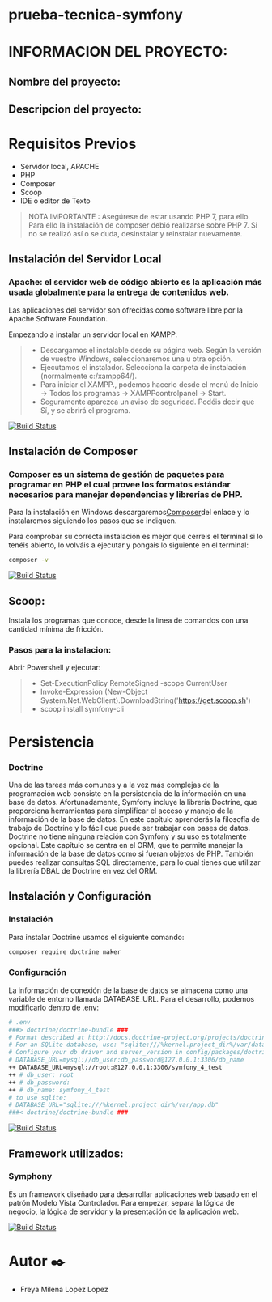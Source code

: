 ﻿# prueba-tecnica-symfony


# INFORMACION DEL PROYECTO:

## Nombre del proyecto:

## Descripcion del proyecto:



# Requisitos Previos
- Servidor local, APACHE
- PHP
- Composer
- Scoop
- IDE o editor de Texto
> NOTA IMPORTANTE : Asegúrese de estar usando PHP 7, para ello. Para ello la instalación de composer debió realizarse sobre PHP 7.
Si no se realizó así o se duda, desinstalar y reinstalar nuevamente.

## Instalación del Servidor Local
### Apache: el servidor web de código abierto es la aplicación más usada globalmente para la entrega de contenidos web. 
Las aplicaciones del servidor son ofrecidas como software libre por la Apache Software Foundation.

Empezando a instalar un servidor local en XAMPP.
> * Descargamos el instalable desde su página web. Según la versión de vuestro Windows, seleccionaremos una u otra opción.
> * Ejecutamos el instalador. Selecciona la carpeta de instalación (normalmente c:/xampp64/).
> * Para iniciar el XAMPP., podemos hacerlo desde el menú de Inicio -> Todos los programas -> XAMPPcontrolpanel -> Start.
> * Seguramente aparezca un aviso de seguridad. Podéis decir que Sí, y se abrirá el programa.

[![Build Status](https://jarroba.com/wp-content/uploads/2012/02/instalacion-Xampp-para-windows-jarroba-0.gif)](https://jarroba.com/wp-content/uploads/2012/02/instalacion-Xampp-para-windows-jarroba-0.gif)


## Instalación de Composer
### Composer es un sistema de gestión de paquetes para programar en PHP el cual provee los formatos estándar necesarios para manejar dependencias y librerías de PHP.

Para la instalación en Windows descargaremos[Composer](https://getcomposer.org/download/)del enlace y lo instalaremos siguiendo los pasos que se indiquen.

Para comprobar su correcta instalación es mejor que cerreis el terminal si lo tenéis abierto, lo volváis a ejecutar y pongais lo siguiente en el terminal:
```sh
composer -v
```
[![Build Status](https://www.marindelafuente.com.ar/wp-content/uploads/2018/09/phpcomposer.png)](https://www.marindelafuente.com.ar/wp-content/uploads/2018/09/phpcomposer.png)

## Scoop:  
Instala los programas que conoce, desde la línea de comandos con una cantidad mínima de fricción.
### Pasos para la instalacion:
Abrir Powershell y ejecutar:
> * Set-ExecutionPolicy RemoteSigned -scope CurrentUser
> * Invoke-Expression (New-Object System.Net.WebClient).DownloadString('https://get.scoop.sh')
> * scoop install symfony-cli


# Persistencia
###  Doctrine
Una de las tareas más comunes y a la vez más complejas de la programación web consiste en la persistencia de la información en una base de datos. Afortunadamente, Symfony incluye la librería Doctrine, que proporciona herramientas para simplificar el acceso y manejo de la información de la base de datos. En este capítulo aprenderás la filosofía de trabajo de Doctrine y lo fácil que puede ser trabajar con bases de datos. Doctrine no tiene ninguna relación con Symfony y su uso es totalmente opcional. Este capítulo se centra en el ORM, que te permite manejar la información de la base de datos como si fueran objetos de PHP. También puedes realizar consultas SQL directamente, para lo cual tienes que utilizar la librería DBAL de Doctrine en vez del ORM.

## Instalación y Configuración
### Instalación

Para instalar Doctrine usamos el siguiente comando:
```sh
composer require doctrine maker
```

### Configuración
La información de conexión de la base de datos se almacena como una variable de entorno llamada DATABASE_URL. 
Para el desarrollo, podemos modificarlo dentro de .env:
```sh
# .env
###> doctrine/doctrine-bundle ###
# Format described at http://docs.doctrine-project.org/projects/doctrine-dbal/en/latest/reference/configuration.html#connecting-using-a-url
# For an SQLite database, use: "sqlite:///%kernel.project_dir%/var/data.db"
# Configure your db driver and server_version in config/packages/doctrine.yaml
# DATABASE_URL=mysql://db_user:db_password@127.0.0.1:3306/db_name
++ DATABASE_URL=mysql://root:@127.0.0.1:3306/symfony_4_test
++ # db_user: root
++ # db_password: 
++ # db_name: symfony_4_test
# to use sqlite:
# DATABASE_URL="sqlite:///%kernel.project_dir%/var/app.db"
###< doctrine/doctrine-bundle ###
```
[![Build Status](https://miro.medium.com/v2/resize:fit:640/format:webp/1*GzS6w9CqENMqRbNEFTeYUQ.png)](https://miro.medium.com/v2/resize:fit:640/format:webp/1*GzS6w9CqENMqRbNEFTeYUQ.png)

## Framework utilizados:
### Symphony
Es un framework diseñado para desarrollar aplicaciones web basado en el patrón Modelo Vista Controlador. Para empezar, separa la lógica de negocio, la lógica de servidor y la presentación de la aplicación web.

[![Build Status](https://avatars.githubusercontent.com/u/143937?s=200&v=4)](https://avatars.githubusercontent.com/u/143937?s=200&v=4)

# Autor ✒️
- Freya Milena Lopez Lopez
